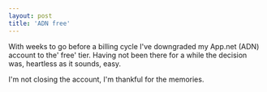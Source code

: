 ```yaml
---
layout: post
title: 'ADN free'
---
```


With weeks to go before a billing cycle I've downgraded my App.net (ADN) account to the' free' tier.  Having not been there for a while the decision was, heartless as it sounds, easy.

I'm not closing the account, I'm thankful for the memories.
